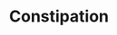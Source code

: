 ---
area: Clinical Skills
category: 3.13 Digestive Health
title: Constipation
description: Lily's mum talks to Dr Birrell
audio: /assets/audio/Doctor - Lily - Constipation - MQ.mp3
article: 
www: 
keywords: Constipation
youtube:
patient-script: /assets/publication/Lily - Patient.pdf
doctors-note: /assets/publication/Lily - Doctor.pdf
findings: /assets/publication/Lily - examination findings.pdf
lejog: /assets/publication/LEJOG.pdf
doctors-word: /assets/publication/Lily - mapping the doctor's words.pdf
transcription: /assets/publication/Lily - transcription.pdf
---